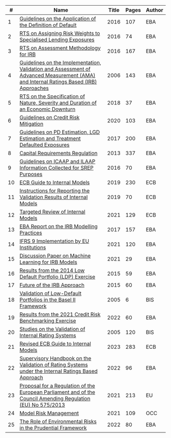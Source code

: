 | # | Name | Title | Pages | Author |
|---|------|------|-------|-----------|
| 1 | [Guidelines on the Application of the Definition of Default](https://www.eba.europa.eu/sites/default/documents/files/documents/10180/1597103/004d3356-a9dc-49d1-aab1-3591f4d42cbb/Final%20Report%20on%20Guidelines%20on%20default%20definition%20%28EBA-GL-2016-07%29.pdf?retry=1) | 2016 | 107 | EBA |
| 2 | [RTS on Assigning Risk Weights to Specialised Lending Exposures](https://www.eba.europa.eu/sites/default/documents/files/documents/10180/1489608/e915f563-acba-485d-a05a-0756ce8360dd/EBA-2016-RTS-02%20%28Final%20RTS%20on%20specialised%20lending%20exposures%29.pdf?retry=1) | 2016 | 74 | EBA |
| 3 | [RTS on Assessment Methodology for IRB](https://www.eba.europa.eu/sites/default/documents/files/documents/10180/1525916/e8373cbc-cc4b-4dd9-83b5-93c9657a39f0/Final%20Draft%20RTS%20on%20Assessment%20Methodology%20for%20IRB.pdf?retry=1) | 2016 | 167 | EBA |
| 4 | [Guidelines on the Implementation, Validation and Assessment of Advanced Measurement (AMA) and Internal Ratings Based (IRB) Approaches](https://www.eba.europa.eu/sites/default/documents/files/documents/10180/16094/525151b9-ea22-42b2-bd28-00e35a0add7e/GL10.pdf?retry=1) | 2006 | 143 | EBA |
| 5 | [RTS on the Specification of Nature, Severity and Duration of an Economic Downturn](https://www.eba.europa.eu/sites/default/documents/files/documents/10180/2459703/3136b895-0dfb-454f-8984-beddb888b8cc/EBA%20BS%202018%20xxx%20%28Final%20draft%20RTS%20on%20economic%20downturn%29_final%20%28002%29.pdf?retry=1) | 2018 | 37 | EBA |
| 6 | [Guidelines on Credit Risk Mitigation](https://www.eba.europa.eu/sites/default/documents/files/document_library/Publications/Guidelines/2020/Guidelines%20on%20Credit%20Risk%20Mitigation%20for%20institutions%20applying%20the%20IRB%20approach%20with%20own%20estimates%20of%20LGDs/883366/Guidelines%20on%20CRM%20for%20A-IRB%20institutions.pdf) | 2020 | 103 | EBA |
| 7 | [Guidelines on PD Estimation, LGD Estimation and Treatment Defaulted Exposures](https://www.eba.europa.eu/sites/default/documents/files/documents/10180/2033363/6b062012-45d6-4655-af04-801d26493ed0/Guidelines%20on%20PD%20and%20LGD%20estimation%20%28EBA-GL-2017-16%29.pdf?retry=1) | 2017 | 200 | EBA |
| 8 | [Capital Requirements Regulation](https://www.eba.europa.eu/regulation-and-policy/single-rulebook/interactive-single-rulebook/108255) | 2013 | 337 | EBA |
| 9 | [Guidelines on ICAAP and ILAAP Information Collected for SREP Purposes](https://www.eba.europa.eu/sites/default/documents/files/documents/10180/1645611/6fa080b6-059d-4b41-95c7-9c5edb8cba81/Final%20report%20on%20Guidelines%20on%20ICAAP%20ILAAP%20%28EBA-GL-2016-10%29.pdf?retry=1) | 2016 | 70 | EBA |
| 10 | [ECB Guide to Internal Models](https://www.bankingsupervision.europa.eu/ecb/pub/pdf/ssm.guidetointernalmodels_consolidated_201910~97fd49fb08.en.pdf) | 2019 | 230 | ECB |
| 11 | [Instructions for Reporting the Validation Results of Internal Models](https://www.bankingsupervision.europa.eu/banking/tasks/internal_models/shared/pdf/instructions_validation_reporting_credit_risk.en.pdf) | 2019 | 70 | ECB |
| 12 | [Targeted Review of Internal Models](https://www.bankingsupervision.europa.eu/ecb/pub/pdf/ssm.trim_project_report~aa49bb624c.en.pdf) | 2021 | 129 | ECB |
| 13 | [EBA Report on the IRB Modelling Practices](https://www.eba.europa.eu/sites/default/documents/files/documents/10180/1720738/0212ecde-426d-4e18-84f8-04b036dcce00/EBA%20Report%20on%20IRB%20modelling%20practices.pdf?retry=1) | 2017 | 157 | EBA |
| 14 | [IFRS 9 Implementation by EU Institutions](https://www.eba.europa.eu/sites/default/documents/files/document_library/Publications/Reports/2021/1024609/IFRS9%20monitoring%20report.pdf) | 2021 | 120 | EBA |
| 15 | [Discussion Paper on Machine Learning for IRB Models](https://www.eba.europa.eu/sites/default/documents/files/document_library/Publications/Discussions/2022/Discussion%20on%20machine%20learning%20for%20IRB%20models/1023883/Discussion%20paper%20on%20machine%20learning%20for%20IRB%20models.pdf) | 2021 | 29 | EBA |
| 16 | [Results from the 2014 Low Default Portfolio (LDP) Exercise](https://www.eba.europa.eu/sites/default/documents/files/documents/10180/950548/b3adc4f7-653d-408d-b950-da2e4229e294/EBA%20results%20from%20the%202014%20Low%20Default%20portfolio%20%28LDP%29%20exercise.pdf?retry=1) | 2015 | 59 | EBA |
| 17 | [Future of the IRB Approach](https://www.eba.europa.eu/sites/default/documents/files/documents/10180/1003460/9a61536d-0585-4644-b75b-f36d45f528b6/EBA-DP-2015-01%20DP%20on%20the%20future%20of%20IRB%20approach.pdf?retry=1) | 2015 | 60 | EBA |
| 18 | [Validation of Low-Default Portfolios in the Basel II Framework](https://www.bis.org/publ/bcbs_nl6.pdf) | 2005 | 6 | BIS |
| 19 | [Results from the 2021 Credit Risk Benchmarking Exercise](https://www.eba.europa.eu/sites/default/documents/files/document_library/Publications/Reports/2022/1027369/EBA%20Report%20on%20the%202021%20Credit%20Risk%20Benchmarking%20Exercise.pdf) | 2022 | 60 | EBA |
| 20 | [Studies on the Validation of Internal Rating Systems](https://www.bis.org/publ/bcbs_wp14.pdf) | 2005 | 120 | BIS |
| 21 | [Revised ECB Guide to Internal Models](https://www.bankingsupervision.europa.eu/legalframework/publiccons/pdf/ssm.pubcon230622_guide.en.pdf) | 2023 | 283 | ECB |
| 22 | [Supervisory Handbook on the Validation of Rating Systems under the Internal Ratings Based Approach](https://www.eba.europa.eu/sites/default/documents/files/document_library/Publications/Consultations/2022/Consultation%20Paper%20on%20supervisory%20handbook%20on%20the%20validation%20of%20rating%20systems%20under%20the%20Internal%20Ratings%20Based%20approach/1037435/Consultation%20paper%20on%20the%20supervisory%20handbook%20on%20the%20validation%20of%20IRB%20rating%20systems.pdf) | 2022 | 96 | EBA |
| 23 | [Proposal for a Regulation of the European Parliament and of the Council Amending Regulation (EU) No 575/2013](https://eur-lex.europa.eu/resource.html?uri=cellar:14dcf18a-37cd-11ec-8daf-01aa75ed71a1.0001.02/DOC_1&format=PDF) | 2021 | 213 | EU |
| 24 | [Model Risk Management](https://www.occ.treas.gov/publications-and-resources/publications/comptrollers-handbook/files/model-risk-management/pub-ch-model-risk.pdf) | 2021 | 109 | OCC |
| 25 | [The Role of Environmental Risks in the Prudential Framework](https://www.eba.europa.eu/sites/default/documents/files/document_library/Publications/Discussions/2022/Discussion%20paper%20on%20the%20role%20of%20environmental%20risk%20in%20the%20prudential%20framework/1031947/Discussion%20paper%20on%20role%20of%20ESG%20risks%20in%20prudential%20framework.pdf) | 2022 | 80 | EBA |
